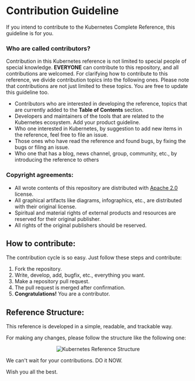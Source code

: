 # Contribution Guideline

If you intend to contribute to the Kubernetes Complete Reference, this guideline is for you.

### Who are called contributors?

Contribution in this Kubernetes reference is not limited to special people of special knowledge. **EVERYONE** can contribute to this repository, and all contributions are welcomed. For clarifying how to contribute to this reference, we divide contribution topics into the following ones. Please note that contributions are not just limited to these topics. You are free to update this guideline too.

 - Contributors who are interested in developing the reference, topics that are currently added to the **Table of Contents** section.
 - Developers and maintainers of the tools that are related to the Kubernetes ecosystem. Add your product guideline.
 - Who one interested in Kubernetes, by suggestion to add new items in the reference, feel free to file an issue.
 - Those ones who have read the reference and found bugs, by fixing the bugs or filing an issue.
 - Who one that has a blog, news channel, group, community, etc., by introducing the reference to others

### Copyright agreements:

 - All wrote contents of this repository are distributed with [Apache 2.0](https://github.com/ssbostan/kubernetes-complete-reference/blob/master/LICENSE) license.
 - All graphical artifacts like diagrams, infographics, etc., are distributed with their original license.
 - Spiritual and material rights of external products and resources are reserved for their original publisher.
 - All rights of the original publishers should be reserved.

## How to contribute:

The contribution cycle is so easy. Just follow these steps and contribute:

 1. Fork the repository.
 2. Write, develop, add, bugfix, etc., everything you want.
 3. Make a repository pull request.
 4. The pull request is merged after confirmation.
 5. **Congratulations!** You are a contributor.

## Reference Structure:

This reference is developed in a simple, readable, and trackable way.

For making any changes, please follow the structure like the following one:

<p align="center">
  <img alt="Kubernetes Reference Structure" src="https://raw.githubusercontent.com/ssbostan/kubernetes-complete-reference/master/assets/main/structure.png">
</p>

We can't wait for your contributions. DO it NOW.

Wish you all the best.
